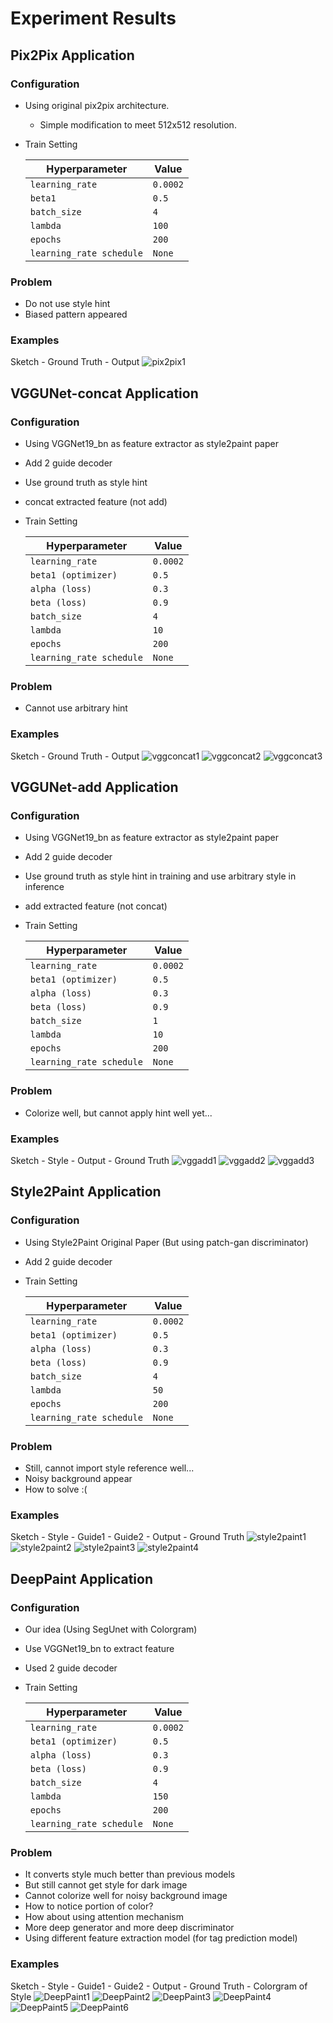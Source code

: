 # Experiment Results


## Pix2Pix Application
### Configuration
  - Using original pix2pix architecture. 
    - Simple modification to meet 512x512 resolution. 
  - Train Setting
  
    Hyperparameter   | Value
    --------------   | ---------
    `learning_rate`  | `0.0002`
    `beta1`  | `0.5`
    `batch_size`  | `4`
    `lambda`  | `100`
    `epochs`  | `200`
    `learning_rate schedule`  | `None`

### Problem
  - Do not use style hint
  - Biased pattern appeared

### Examples

Sketch - Ground Truth - Output
![pix2pix1](https://i.imgur.com/swgvRAl.png)
## VGGUNet-concat Application
### Configuration
  - Using VGGNet19_bn as feature extractor as style2paint paper
  - Add 2 guide decoder
  - Use ground truth as style hint
  - concat extracted feature (not add)
  - Train Setting
  
    Hyperparameter   | Value
    --------------   | ---------
    `learning_rate`  | `0.0002`
    `beta1 (optimizer)`  | `0.5`
    `alpha (loss)`  | `0.3`
    `beta (loss)`  | `0.9`
    `batch_size`  | `4`
    `lambda`  | `10`
    `epochs`  | `200`
    `learning_rate schedule`  | `None`

### Problem
  - Cannot use arbitrary hint

### Examples

Sketch - Ground Truth - Output
![vggconcat1](https://i.imgur.com/OXGhdqO.png)
![vggconcat2](https://i.imgur.com/EPvoVsY.png)
![vggconcat3](https://i.imgur.com/fnZKQfE.png)


## VGGUNet-add Application
### Configuration
  - Using VGGNet19_bn as feature extractor as style2paint paper
  - Add 2 guide decoder
  - Use ground truth as style hint in training and use arbitrary style in inference
  - add extracted feature (not concat)
  - Train Setting
  
    Hyperparameter   | Value
    --------------   | ---------
    `learning_rate`  | `0.0002`
    `beta1 (optimizer)`  | `0.5`
    `alpha (loss)`  | `0.3`
    `beta (loss)`  | `0.9`
    `batch_size`  | `1`
    `lambda`  | `10`
    `epochs`  | `200`
    `learning_rate schedule`  | `None`

### Problem
  - Colorize well, but cannot apply hint well yet...

### Examples
Sketch - Style - Output - Ground Truth 
![vggadd1](https://i.imgur.com/l2reucJ.png)
![vggadd2](https://i.imgur.com/vUMMc2u.png)
![vggadd3](https://i.imgur.com/9t9JFTC.png)


## Style2Paint Application
### Configuration
  - Using Style2Paint Original Paper (But using patch-gan discriminator)
  - Add 2 guide decoder
  - Train Setting

    Hyperparameter   | Value
    --------------   | ---------
    `learning_rate`  | `0.0002`
    `beta1 (optimizer)`  | `0.5`
    `alpha (loss)`  | `0.3`
    `beta (loss)`  | `0.9`
    `batch_size`  | `4`
    `lambda`  | `50`
    `epochs`  | `200`
    `learning_rate schedule`  | `None`

### Problem
  - Still, cannot import style reference well...
  - Noisy background appear
  - How to solve :(

### Examples
Sketch - Style - Guide1 - Guide2 - Output - Ground Truth
![style2paint1](https://i.imgur.com/VbIceI6.png)
![style2paint2](https://i.imgur.com/QXgcFgC.png)
![style2paint3](https://i.imgur.com/waWRxUY.png)
![style2paint4](https://i.imgur.com/RbAafXs.png)

## DeepPaint Application
### Configuration
  - Our idea (Using SegUnet with Colorgram)
  - Use VGGNet19_bn to extract feature
  - Used 2 guide decoder
  - Train Setting

    Hyperparameter   | Value
    --------------   | ---------
    `learning_rate`  | `0.0002`
    `beta1 (optimizer)`  | `0.5`
    `alpha (loss)`  | `0.3`
    `beta (loss)`  | `0.9`
    `batch_size`  | `4`
    `lambda`  | `150`
    `epochs`  | `200`
    `learning_rate schedule`  | `None`

### Problem
  - It converts style much better than previous models
  - But still cannot get style for dark image
  - Cannot colorize well for noisy background image
  - How to notice portion of color?
  - How about using attention mechanism
  - More deep generator and more deep discriminator
  - Using different feature extraction model (for tag prediction model)

### Examples
Sketch - Style - Guide1 - Guide2 - Output - Ground Truth - Colorgram of Style
![DeepPaint1](https://i.imgur.com/VTzu8H2.png)
![DeepPaint2](https://i.imgur.com/wS3W8L0.png)
![DeepPaint3](https://i.imgur.com/xNMnMdl.png)
![DeepPaint4](https://i.imgur.com/Bq0fr1X.png)
![DeepPaint5](https://i.imgur.com/XmvYmLn.png)
![DeepPaint6](https://i.imgur.com/FATdxLE.png)
